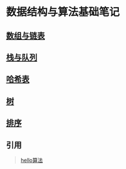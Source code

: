 # 数据结构与算法基础笔记

## [数组与链表](数组与链表.md)

## [栈与队列](栈与队列.md)

## [哈希表](哈希表.md)

## [树](树.md)

## [排序](排序.md)

## 引用

> [hello算法](https://www.hello-algo.com/)
